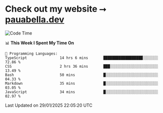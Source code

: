 # Check out my website ⭢ [pauabella.dev](https://pauabella.dev)

<!--START_SECTION:waka-->
![Code Time](http://img.shields.io/badge/Code%20Time-4%2C026%20hrs%2031%20mins-blue)

📊 **This Week I Spent My Time On** 

```text
💬 Programming Languages: 
TypeScript               14 hrs 6 mins       ██████████████████░░░░░░░   72.86 % 
CSS                      2 hrs 36 mins       ███░░░░░░░░░░░░░░░░░░░░░░   13.49 % 
Bash                     50 mins             █░░░░░░░░░░░░░░░░░░░░░░░░   04.33 % 
Markdown                 35 mins             █░░░░░░░░░░░░░░░░░░░░░░░░   03.05 % 
JavaScript               34 mins             █░░░░░░░░░░░░░░░░░░░░░░░░   02.97 % 
```


 Last Updated on 29/01/2025 22:05:20 UTC
<!--END_SECTION:waka-->
